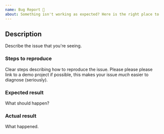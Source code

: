 ```yaml
---
name: Bug Report 🐞
about: Something isn't working as expected? Here is the right place to report.
---
```


<!--
  Please fill out each section below, otherwise your issue will be closed. 

-->

## Description

Describe the issue that you're seeing.

### Steps to reproduce

Clear steps describing how to reproduce the issue. Please please please link to a demo project if possible, this makes your issue _much_ easier to diagnose (seriously).

### Expected result

What should happen?

### Actual result

What happened.


